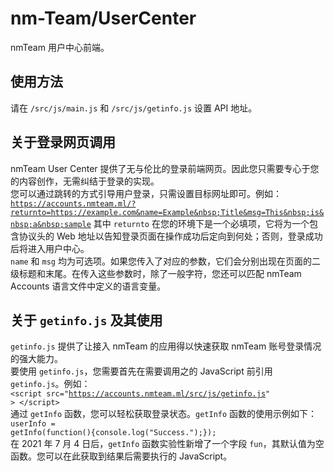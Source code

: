 # nm-Team/UserCenter
nmTeam 用户中心前端。

## 使用方法  
请在 <code>/src/js/main.js</code> 和 <code>/src/js/getinfo.js</code> 设置 API 地址。  

## 关于登录网页调用 
nmTeam User Center 提供了无与伦比的登录前端网页。因此您只需要专心于您的内容创作，无需纠结于登录的实现。  
您可以通过跳转的方式引导用户登录，只需设置目标网址即可。例如：  
<code>https://accounts.nmteam.ml/?returnto=https://example.com&name=Example&nbsp;Title&msg=This&nbsp;is&nbsp;a&nbsp;sample</code>
其中 <code>returnto</code> 在您的环境下是一个必填项，它将为一个包含协议头的 Web 地址以告知登录页面在操作成功后定向到何处；否则，登录成功后将进入用户中心。    
<code>name</code> 和 <code>msg</code> 均为可选项。如果您传入了对应的参数，它们会分别出现在页面的二级标题和末尾。在传入这些参数时，除了一般字符，您还可以匹配 nmTeam Accounts 语言文件中定义的语言变量。

## 关于 <code>getinfo.js</code> 及其使用 
<code>getinfo.js</code> 提供了让接入 nmTeam 的应用得以快速获取 nmTeam 账号登录情况的强大能力。  
要使用 <code>getinfo.js</code>，您需要首先在需要调用之的 JavaScript 前引用 <code>getinfo.js</code>。例如：  
<code>&lt;script src="https://accounts.nmteam.ml/src/js/getinfo.js" &gt; &lt;/script&gt;</code>  
通过 <code>getInfo</code> 函数，您可以轻松获取登录状态。<code>getInfo</code> 函数的使用示例如下：  
<code>userInfo = getInfo(function(){console.log("Success.");});</code>  
在 2021 年 7 月 4 日后，<code>getInfo</code> 函数实验性新增了一个字段 <code>fun</code>，其默认值为空函数。您可以在此获取到结果后需要执行的 JavaScript。  